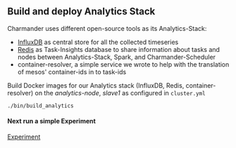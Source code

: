 Build and deploy Analytics Stack
--------------------------------

Charmander uses different open-source tools as its Analytics-Stack:

- [InfluxDB](http://influxdb.com) as central store for all the collected timeseries
- [Redis](http://redis.io) as Task-Insights database to share information about tasks and nodes between Analytics-Stack, Spark, and Charmander-Scheduler
- container-resolver, a simple service we wrote to help with the translation of mesos' container-ids in to task-ids

Build Docker images for our Analytics stack (InfluxDB, Redis, container-resolver) on the _analytics-node_, _slave1_ as configured in `cluster.yml`

```
./bin/build_analytics
```

#### Next run a simple Experiment

[Experiment](https://github.com/att-innovate/charmander/blob/master/docs/RUNEXPERIMENT.md)

